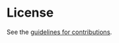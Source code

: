 # License

See the
[guidelines for contributions](https://github.com/thomas-fossati/draft-eat-da/blob/main/CONTRIBUTING.md).
